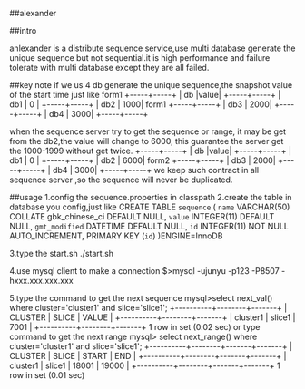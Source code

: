 ##alexander

##intro

anlexander is a distribute sequence service,use multi database generate the unique sequence but not sequential.it is high performance and failure tolerate with multi database except they are all failed.

##key note
if we us 4 db generate the unique sequence,the snapshot value of the start time just like form1
    +-----+-----+
    | db  |value|
    +-----+-----+
    | db1 | 0   |
    +-----+-----+
    | db2 | 1000|   form1
    +-----+-----+
    | db3 | 2000|
    +-----+-----+
    | db4 | 3000|
    +-----+-----+

when the sequence server try to get the sequence or range, it may be get from the db2,the value will change to 6000, this guarantee the server get the 1000-1999 without get twice.
    +-----+-----+
    | db  |value|
    +-----+-----+
    | db1 | 0   |
    +-----+-----+
    | db2 | 6000|  form2
    +-----+-----+
    | db3 | 2000|
    +-----+-----+
    | db4 | 3000|
    +-----+-----+
we keep such contract in all sequence server ,so the sequence will never be duplicated.

##usage
1.config the sequence.properties in classpath
2.create the table in database you config,just like 
    CREATE TABLE `sequence` (
       `name` VARCHAR(50) COLLATE gbk_chinese_ci DEFAULT NULL,
       `value` INTEGER(11) DEFAULT NULL,
       `gmt_modified` DATETIME DEFAULT NULL,
       `id` INTEGER(11) NOT NULL AUTO_INCREMENT,
    PRIMARY KEY (`id`)
    )ENGINE=InnoDB

3.type the start.sh
    ./start.sh
  
4.use mysql client to make a connection
    $>mysql -ujunyu -p123 -P8507 -hxxx.xxx.xxx.xxx
    
5.type the command to get the next sequence
    mysql>select next_val() where cluster='cluster1' and slice='slice1';
    +----------+--------+-------+
    | CLUSTER  | SLICE  | VALUE |
    +----------+--------+-------+
    | cluster1 | slice1 |  7001 |
    +----------+--------+-------+
    1 row in set (0.02 sec)
  or type command to get the next range
    mysql>  select next_range() where cluster='cluster1' and slice='slice1';
    +----------+--------+-------+-------+
    | CLUSTER  | SLICE  | START | END   |
    +----------+--------+-------+-------+
    | cluster1 | slice1 | 18001 | 19000 |
    +----------+--------+-------+-------+
    1 row in set (0.01 sec)
  
